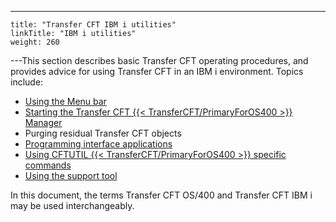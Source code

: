 ---
    title: "Transfer CFT IBM i utilities"
    linkTitle: "IBM i utilities"
    weight: 260
---This section describes basic Transfer CFT operating procedures, and provides advice for using Transfer CFT in an IBM i environment. Topics include:

- [Using the Menu bar](using_the_menu_bar)
- [Starting the Transfer CFT {{< TransferCFT/PrimaryForOS400 >}} Manager](../../post_install_intro_ibmi/start_cft_ibmi_manager)
- Purging residual Transfer CFT objects
- [Programming interface applications](../../post_install_intro_ibmi/api_and_exits_intro_ibmi/apis_intro_ibmi)
- [Using CFTUTIL {{< TransferCFT/PrimaryForOS400 >}} specific commands](using_cftutil)
- [Using the support tool]()

In this document, the terms Transfer CFT OS/400 and Transfer CFT IBM i may be used interchangeably.
